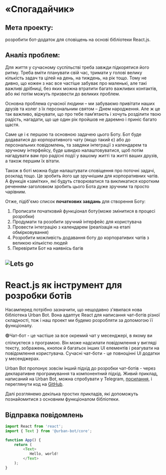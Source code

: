 # «Спогадайчик»
## **Мета проекту:** 
розробити бот-додаток для сповіщень на основі бібліотеки React.js. 
## **Аналіз проблем:**
  Для життя у сучасному суспільстві треба завжди підкорятися його ритму. Треба вміти планувати свій час, тримати у голові велику кількість задач та цілей на день, на тиждень, на рік тощо. Тому не дивно, що кожен з нас все частіше забуває про маленькі, але такі важливі дрібниці, без яких можна втратити багато важливих контактів, або які потім  можуть призвести до великих проблем.
  
  Основна проблема сучасної людини – ми забуваємо привітати наших друзів та колег з їх персональним святом – Днем народження. Але ж це так важливо, відчувати, що про тебе пам’ятають і хочуть розділити твою радість, нагадати, що ще один рік пройшов не даремно і приніс багато щастя.
  
  Саме це і є першою та основною задачею цього Боту. Бот буде додаватися до корпоративного чату (якщо такий є) або до персональних повідомлень, та завдяки інтеграції з календарем та зручному інтерфейсу, буде швидко налаштовуватися, щоб потім нагадувати вам про радісні події у вашому житті та житті ваших друзів, а також першим їх вітати.
  
  Також в боті можна буде налаштувати сповіщення про поточні задачі, розклад тощо. Це зробить його ще зручнішим для корпоративних чатів. А функція «замітки», які будуть створюватися та викликатися коротким реченням-заголовком зробить цього Бота дуже зручним та просто чарівним.
  
Отже, підіб'ємо список **початкових завдань** для створення Боту:
1.	Прописати початковий функціонал боту(може змінитися в процесі розробки)
2.	Продумати та розобити зручний інтерфейс для користувача
3.	Провести інтеграцію з календарем (реалізація на етапі обмірковування) 
4.	Розробити можливість додавання боту до корпоративих чатів з великою кількістю людей
5.	Перевірити Бот на наявнісь багів

![Lets go](https://media4.giphy.com/media/l0HlxJMw7rkPTN8sg/giphy.gif)
------------------------------------------------------------------------------------
# React.js як інструмент для розробки ботів

Насамперед потрібно зазначити, що нещодавно з'явилася нова бібліотека Urban Bot. Вона адаптує React для написання чат-ботів різної складності, тож і наш проект ми будемо розробляти за допомогою її функціоналу.

🟢Чат-бот - це частіше за все окремий чат у месенджері, в якому ви спілкуєтеся з програмою. Він може надсилати повідомлення у вигляді тексту, зображень, кнопок й багатьох інших UI елементів і реагувати на повідомлення користувача. Сучасні чат-боти - це повноцінні UI додатки у месенджерах.

Urban Bot пропонує зовсім інший підхід до розробки чат-ботів - через декларативне програмування та компонентний підхід. Живий приклад, написаний на Urban Bot, можна спробувати у Telegram, [посилання](https://t.me/BaseExampleUrbanBot), і переглянути код на [GitHub](https://github.com/urban-bot/base-example).

Далі розглянемо декілька простих прикладів, які допоможуть познайомитися з основним функціоналом бібліотеки.

## Відправка повідомлень 
```js
import React from 'react';
import { Text } from '@urban-bot/core';

function App() {
    return (
        <Text>
           Hello, world!
        </Text>
    );
}
```






